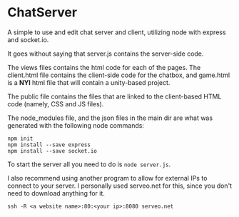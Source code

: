 # ChatServer
A simple to use and edit chat server and client, utilizing node with express and socket.io.

It goes without saying that server.js contains the server-side code.

The views files contains the html code for each of the pages.  The client.html file contains the client-side code for the chatbox, and game.html is a **NYI** html file that will contain a unity-based project.

The public file contains the files that are linked to the client-based HTML code (namely, CSS and JS files).

The node_modules file, and the json files in the main dir are what was generated with the following node commands:
```
npm init
npm install --save express
npm install --save socket.io 
```


To start the server all you need to do is `node server.js`.

I also recommend using another program to allow for external IPs to connect to your server. I personally used serveo.net for this, since you don't need to download anything for it.

`ssh -R <a website name>:80:<your ip>:8080 serveo.net`
